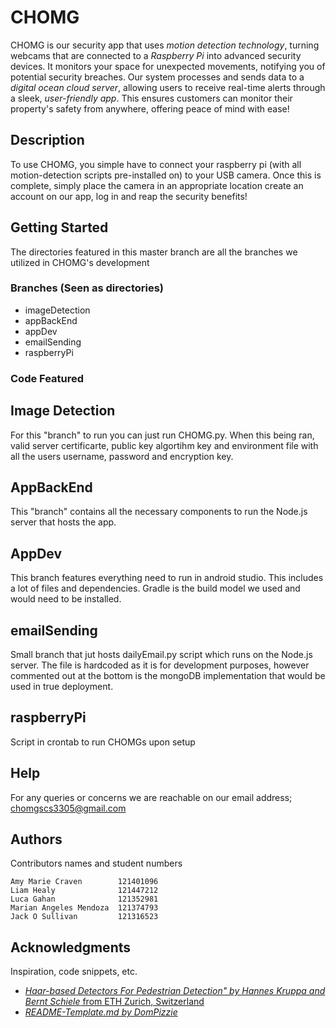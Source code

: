 # CHOMG

CHOMG is our security app that uses _motion detection technology_, turning webcams that are connected to a _Raspberry Pi_ into advanced security devices. It monitors your space for unexpected movements, notifying you of potential security breaches. Our system processes and sends data to a _digital ocean cloud server_, allowing users to receive real-time alerts through a sleek, _user-friendly app_. This ensures customers can monitor their property's safety from anywhere, offering peace of mind with ease!

## Description

To use CHOMG, you simple have to connect your raspberry pi (with all motion-detection scripts pre-installed on) to your USB camera. Once this is complete, simply place the camera in an appropriate location create an account on our app, log in and reap the security benefits!

## Getting Started

The directories featured in this master branch are all the branches we utilized in CHOMG's development

### Branches (Seen as directories)

* imageDetection
* appBackEnd
* appDev
* emailSending
* raspberryPi

### Code Featured
## Image Detection

For this "branch" to run you can just run CHOMG.py. When this being ran, valid server certificarte, public key algortihm key and environment file with all the users username, password and encryption key.

## AppBackEnd

This "branch" contains all the necessary components to run the Node.js server that hosts the app. 

## AppDev

This branch features everything need to run in android studio. This includes a lot of files and dependencies. Gradle is the build model we used and would need to be installed.

## emailSending

Small branch that jut hosts dailyEmail.py script which runs on the Node.js server. The file is hardcoded as it is for development purposes, however commented out at the bottom is the mongoDB implementation that would be used in true deployment.

## raspberryPi

Script in crontab to run CHOMGs upon setup

## Help

For any queries or concerns we are reachable on our email address; <chomgscs3305@gmail.com>

## Authors

Contributors names and student numbers

```text
Amy Marie Craven        121401096
Liam Healy              121447212
Luca Gahan              121352981
Marian Angeles Mendoza  121374793
Jack O Sullivan         121316523
```

## Acknowledgments

Inspiration, code snippets, etc.

* [_Haar-based Detectors For Pedestrian Detection" by Hannes Kruppa and Bernt Schiele_ from ETH Zurich, Switzerland](https://www.myexperiment.org/files/423.html)
* [_README-Template.md by DomPizzie_](https://gist.github.com/DomPizzie/7a5ff55ffa9081f2de27c315f5018afc)
